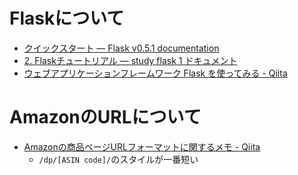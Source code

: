 

# Flaskについて

- [クイックスタート — Flask v0.5.1 documentation](https://a2c.bitbucket.io/flask/quickstart.html)
- [2. Flaskチュートリアル — study flask 1 ドキュメント](https://study-flask.readthedocs.io/ja/latest/02.html)
- [ウェブアプリケーションフレームワーク Flask を使ってみる - Qiita](https://qiita.com/ynakayama/items/2cc0b1d3cf1a2da612e4)





# AmazonのURLについて



- [Amazonの商品ページURLフォーマットに関するメモ - Qiita](https://qiita.com/Feburic/items/6e918b1a9345367622c9)
  - `/dp/[ASIN code]/`のスタイルが一番短い



